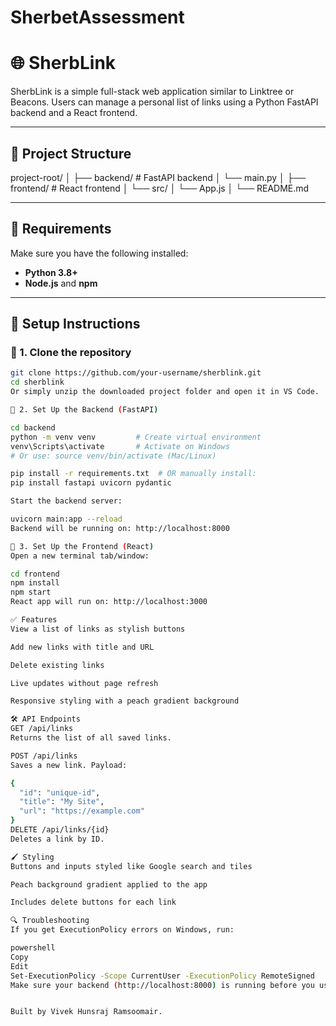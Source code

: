 # SherbetAssessment
# 🌐 SherbLink

SherbLink is a simple full-stack web application similar to Linktree or Beacons. Users can manage a personal list of links using a Python FastAPI backend and a React frontend.

---

## 📁 Project Structure

project-root/
│
├── backend/ # FastAPI backend
│ └── main.py
│
├── frontend/ # React frontend
│ └── src/
│ └── App.js
│
└── README.md


---

## 🚀 Requirements

Make sure you have the following installed:

- **Python 3.8+**
- **Node.js** and **npm**

---

## 🔧 Setup Instructions

### 🔹 1. Clone the repository

```bash
git clone https://github.com/your-username/sherblink.git
cd sherblink
Or simply unzip the downloaded project folder and open it in VS Code.

🔹 2. Set Up the Backend (FastAPI)

cd backend
python -m venv venv         # Create virtual environment
venv\Scripts\activate       # Activate on Windows
# Or use: source venv/bin/activate (Mac/Linux)

pip install -r requirements.txt  # OR manually install:
pip install fastapi uvicorn pydantic

Start the backend server:

uvicorn main:app --reload
Backend will be running on: http://localhost:8000

🔹 3. Set Up the Frontend (React)
Open a new terminal tab/window:

cd frontend
npm install
npm start
React app will run on: http://localhost:3000

✅ Features
View a list of links as stylish buttons

Add new links with title and URL

Delete existing links

Live updates without page refresh

Responsive styling with a peach gradient background

🛠 API Endpoints
GET /api/links
Returns the list of all saved links.

POST /api/links
Saves a new link. Payload:

{
  "id": "unique-id",
  "title": "My Site",
  "url": "https://example.com"
}
DELETE /api/links/{id}
Deletes a link by ID.

🖌 Styling
Buttons and inputs styled like Google search and tiles

Peach background gradient applied to the app

Includes delete buttons for each link

🔍 Troubleshooting
If you get ExecutionPolicy errors on Windows, run:

powershell
Copy
Edit
Set-ExecutionPolicy -Scope CurrentUser -ExecutionPolicy RemoteSigned
Make sure your backend (http://localhost:8000) is running before you use the frontend.


Built by Vivek Hunsraj Ramsoomair.
